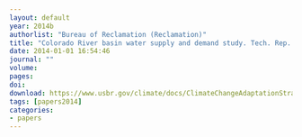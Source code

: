 ```yaml
---
layout: default
year: 2014b
authorlist: "Bureau of Reclamation (Reclamation)"
title: "Colorado River basin water supply and demand study. Tech. Rep. B, U.S. Department of the Interior, Boulder City, Nevada"
date: 2014-01-01 16:54:46
journal: ""
volume: 
pages:
doi: 
download: https://www.usbr.gov/climate/docs/ClimateChangeAdaptationStrategy.pdf
tags: [papers2014]
categories:
- papers
---
```


